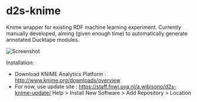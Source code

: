 d2s-knime
=========

Knime wrapper for existing RDF machine learning experiment. Currently manually developed, aiming (given enough time) to automatically generate annotated Ducktape modules.

![Screenshot](http://i.imgur.com/QRykFBl.png)

Installation:

- Download KNIME Analytics Platform : http://www.knime.org/downloads/overview
- For now, use update site : https://staff.fnwi.uva.nl/a.wibisono/d2s-knime-update/
  Help > Install New Software > Add Repository > Location   

